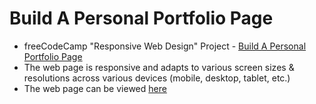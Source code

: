 # Build A Personal Portfolio Page
* freeCodeCamp "Responsive Web Design" Project - [Build A Personal Portfolio Page](https://www.freecodecamp.org/learn/responsive-web-design/responsive-web-design-projects/build-a-personal-portfolio-webpage/)
* The web page is responsive and adapts to various screen sizes & resolutions across various devices (mobile, desktop, tablet, etc.)
* The web page can be viewed [here](https://codepen.io/yuchit/full/BaKxmyz)